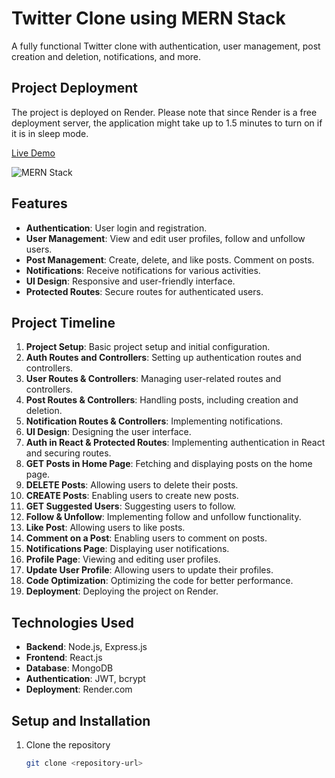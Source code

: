 # Twitter Clone using MERN Stack

A fully functional Twitter clone with authentication, user management, post creation and deletion, notifications, and more.

## Project Deployment

The project is deployed on Render. Please note that since Render is a free deployment server, the application might take up to 1.5 minutes to turn on if it is in sleep mode.

[Live Demo](https://twitter-clone-1hvb.onrender.com/login)



![MERN Stack](https://upload.wikimedia.org/wikipedia/commons/9/94/MERN-logo.png) <!-- MERN Stack Logo -->

## Features

- **Authentication**: User login and registration.
- **User Management**: View and edit user profiles, follow and unfollow users.
- **Post Management**: Create, delete, and like posts. Comment on posts.
- **Notifications**: Receive notifications for various activities.
- **UI Design**: Responsive and user-friendly interface.
- **Protected Routes**: Secure routes for authenticated users.

## Project Timeline

1. **Project Setup**: Basic project setup and initial configuration.
2. **Auth Routes and Controllers**: Setting up authentication routes and controllers.
3. **User Routes & Controllers**: Managing user-related routes and controllers.
4. **Post Routes & Controllers**: Handling posts, including creation and deletion.
5. **Notification Routes & Controllers**: Implementing notifications.
6. **UI Design**: Designing the user interface.
7. **Auth in React & Protected Routes**: Implementing authentication in React and securing routes.
8. **GET Posts in Home Page**: Fetching and displaying posts on the home page.
9. **DELETE Posts**: Allowing users to delete their posts.
10. **CREATE Posts**: Enabling users to create new posts.
11. **GET Suggested Users**: Suggesting users to follow.
12. **Follow & Unfollow**: Implementing follow and unfollow functionality.
13. **Like Post**: Allowing users to like posts.
14. **Comment on a Post**: Enabling users to comment on posts.
15. **Notifications Page**: Displaying user notifications.
16. **Profile Page**: Viewing and editing user profiles.
17. **Update User Profile**: Allowing users to update their profiles.
18. **Code Optimization**: Optimizing the code for better performance.
19. **Deployment**: Deploying the project on Render.

## Technologies Used

- **Backend**: Node.js, Express.js
- **Frontend**: React.js
- **Database**: MongoDB
- **Authentication**: JWT, bcrypt
- **Deployment**: Render.com

## Setup and Installation

1. Clone the repository
   ```bash
   git clone <repository-url>
